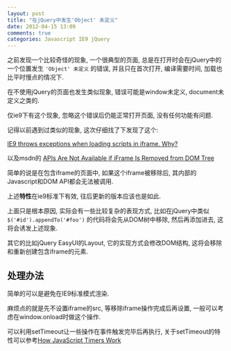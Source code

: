 ```yaml
---
layout: post
title: "在jQuery中发生'Object' 未定义"
date: 2012-04-15 13:09
comments: true
categories: Javascript IE9 jQuery
---
```


之前发现一个比较奇怪的现象, 一个很典型的页面, 总是在打开时会在jQuery中的一个位置发生 `'Object' 未定义` 的错误, 并且只在首次打开, 编译需要时间, 加载也比平时慢点的情况下.

在不使用jQuery的页面也发生类似现象, 错误可能是window未定义, document未定义之类的.

仅ie9下有这个现象, 忽略这个错误后仍能正常打开页面, 没有任何功能有问题.

<!--more -->

记得以前遇到过类似的现象, 这次仔细找了下发现了这个:

[IE9 throws exceptions when loading scripts in iframe. Why?](http://stackoverflow.com/questions/8389261/ie9-throws-exceptions-when-loading-scripts-in-iframe-why)

以及msdn的 [APIs Are Not Available if iFrame Is Removed from DOM Tree](http://msdn.microsoft.com/en-us/library/gg622929%28v=VS.85%29.aspx?ppud=4)

简单的说是在包含iframe的页面中, 如果这个iframe被移除后, 其内部的Javascript和DOM API都会无法被调用.

上述**特性**在ie9标准下有效, 往后更新的版本应该也是如此.

上面只是根本原因, 实际会有一些比较复杂的表现方式, 比如在jQuery中类似 `$('#id').appendTo('#foo')` 的代码将会先从DOM树中移除, 然后再添加进去, 这将会诱发上述现象.

其它的比如jQuery EasyUI的Layout, 它的实现方式会修改DOM结构, 这将会移除和重新创建包含iframe的元素.


处理办法
--------

简单的可以是避免在IE9标准模式渲染.

麻烦点的就是先不设置iframe的src, 等移除iframe操作完成后再设置, 一般可以考虑在window.onload时做这个操作.

可以利用setTimeout让一些操作在事件触发完毕后再执行, 关于setTimeout的特性可以参考[How JavaScript Timers Work](http://ejohn.org/blog/how-javascript-timers-work/)

